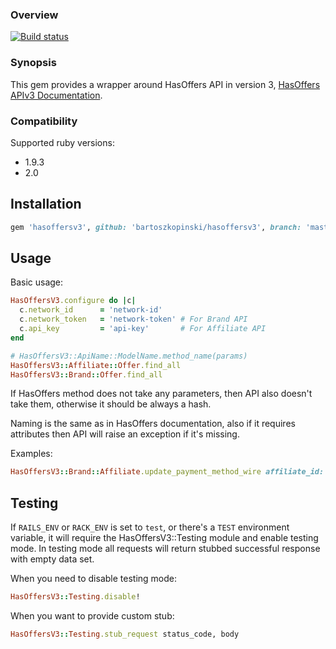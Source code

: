 ### Overview

[![Build status](https://api.travis-ci.org/HitFox/hasoffersv3.png?branch=master)](http://travis-ci.org/HitFox/hasoffersv3)

### Synopsis

This gem provides a wrapper around HasOffers API in version 3, [HasOffers APIv3 Documentation](http://developers.hasoffers.com/#/brand).

### Compatibility

Supported ruby versions:

*   1.9.3
*   2.0

## Installation

```ruby
gem 'hasoffersv3', github: 'bartoszkopinski/hasoffersv3', branch: 'master'
```

## Usage

Basic usage:

```ruby
HasOffersV3.configure do |c|
  c.network_id      = 'network-id'
  c.network_token   = 'network-token' # For Brand API
  c.api_key         = 'api-key'       # For Affiliate API
end

# HasOffersV3::ApiName::ModelName.method_name(params)
HasOffersV3::Affiliate::Offer.find_all
HasOffersV3::Brand::Offer.find_all
```

If HasOffers method does not take any parameters, then API also doesn't take them, otherwise it should be always a hash.

Naming is the same as in HasOffers documentation, also if it requires attributes then API will raise an exception if it's missing.

Examples:

```ruby
HasOffersV3::Brand::Affiliate.update_payment_method_wire affiliate_id: '877', data: []
```

## Testing

If `RAILS_ENV` or `RACK_ENV` is set to `test`, or there's a `TEST`
environment variable, it will require the HasOffersV3::Testing module
and enable testing mode. In testing mode all requests will return
stubbed successful response with empty data set.

When you need to disable testing mode:

```ruby
HasOffersV3::Testing.disable!
```

When you want to provide custom stub:

```ruby
HasOffersV3::Testing.stub_request status_code, body
```
